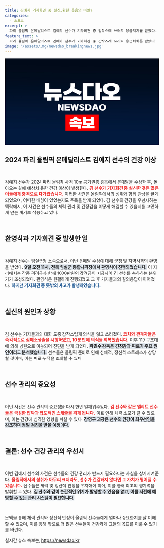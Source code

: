 ```yaml
---
title: 김예지 기자회견 중 실신…환한 웃음의 비밀?
categories:
  - 스포츠
excerpt: >
  파리 올림픽 은메달리스트 김예지 선수가 기자회견 중 갑작스레 쓰러져 응급처치를 받았다. 다행히 10분 만에 의식을 회복하며 큰 사고는 피했지만, 피로 누적이 원인으로 지목되며 건강 검진이 예정이다.
feature_text: >
  파리 올림픽 은메달리스트 김예지 선수가 기자회견 중 갑작스레 쓰러져 응급처치를 받았다. 다행히 10분 만에 의식을 회복하며 큰 사고는 피했지만, 피로 누적이 원인으로 지목되며 건강 검진이 예정이다.
image: '/assets/img/newsdao_breakingnews.jpg'
---
```


<p><img src="/assets/img/newsdao_breakingnews.jpg" alt="ranknews 속보" /></p>

<h2 data-ke-size="size26">2024 파리 올림픽 은메달리스트 김예지 선수의 건강 이상</h2>

<p data-ke-size="size16">&nbsp;</p>

<p>김예지 선수가 2024 파리 올림픽 사격 10m 공기권총 종목에서 은메달을 수상한 후, 돌아오는 길에 예상치 못한 건강 이상이 발생했다. <b><span style="color: #ee2323;">김 선수가 기자회견 중 실신한 것은 많은 이들에게 충격으로 다가왔습니다.</span></b> 이러한 사건은 올림픽에서의 성취와 함께 관심을 끌게 되었으며, 어떠한 배경이 있었는지도 주목을 받게 되었다. 김 선수의 건강을 우선시하는 맥락에서, 이 사건은 선수들의 체력 관리 및 긴장감을 어떻게 해결할 수 있을지를 고민하게 만든 계기로 작용하고 있다. </p>

<p data-ke-size="size16">&nbsp;</p>

<h2 data-ke-size="size26">환영식과 기자회견 중 발생한 일</h2>

<p data-ke-size="size16">&nbsp;</p>

<p>김예지 선수는 임실군청 소속으로서, 이번 은메달 수상에 대해 군청 및 지역사회의 환영을 받았다. <b><span style="background-color: #21538527;">9일 오전 11시, 전북 임실군 종합사격장에서 환영식이 진행되었습니다.</span></b> 이 자리에서는 각종 격려금과 함께 1000만원의 장려금이 지급되어 김 선수를 축하하는 분위기가 조성되었다. 환영식은 원활하게 진행되었고 그 후 기자들과의 질의응답이 이어졌다. <b><span style="color: #1a5490;">하지만 기자회견 중 뜻밖의 사고가 발생하였습니다.</span></b> </p>

<p data-ke-size="size16">&nbsp;</p>

<h2 data-ke-size="size26">실신의 원인과 상황</h2>

<p data-ke-size="size16">&nbsp;</p>

<p>김 선수는 기자들과의 대화 도중 갑작스럽게 의식을 잃고 쓰러졌다. <b><span style="color: #ee2323;">코치와 관계자들은 즉각적으로 심폐소생술을 시행하였고, 10분 만에 의식을 회복했습니다.</span></b> 이후 119 구조대에 의해 병원으로 이송되어 진단을 받게 되었다. <b><span style="background-color: #21538527;">곽민수 감독은 긴장감과 피로가 주요 원인이라고 분석했습니다.</span></b> 선수들은 올림픽 준비로 인해 신체적, 정신적 스트레스가 상당할 것이며, 이는 피로 누적을 초래할 수 있다.</p>

<p data-ke-size="size16">&nbsp;</p>

<h2 data-ke-size="size26">선수 관리의 중요성</h2>

<p data-ke-size="size16">&nbsp;</p>

<p>이번 사건은 선수 관리의 중요성을 다시 한번 일깨워주었다. <b><span style="color: #ee2323;">김 선수와 같은 엘리트 선수들은 극심한 압박과 압도적인 스케줄을 겪게 됩니다.</span></b> 이로 인해 체력 소모가 클 수 있으며, 이는 건강에 심각한 영향을 미칠 수 있다. <b><span style="background-color: #21538527;">강영구 과장은 선수의 건강이 최우선임을 강조하며 정밀 검진을 받을 예정이다.</span></b> </p>

<p data-ke-size="size16">&nbsp;</p>

<h2 data-ke-size="size26">결론: 선수 건강 관리의 우선시</h2>

<p data-ke-size="size16">&nbsp;</p>

<p>이번 김예지 선수의 사건은 선수들의 건강 관리가 반드시 필요하다는 사실을 상기시켜준다. <b><span style="color: #ee2323;">올림픽에서의 성취가 아무리 크더라도, 선수가 건강하지 않다면 그 가치가 떨어질 수 있습니다.</span></b> 선수들은 체력 및 정신적 안정을 유지해야 하며, 이를 통해 최고의 경기력을 발휘할 수 있다. <b><span style="background-color: #21538527;">김 선수와 같이 순간적인 위기가 발생할 수 있음을 알고, 이를 사전에 예방할 수 있는 관리 시스템이 필요합니다.</span></b> </p>

<p data-ke-size="size16">&nbsp;</p>

<p>문맥을 통해 체력 관리와 정신적 안정이 올림픽 선수들에게 얼마나 중요한지를 잘 이해할 수 있으며, 이를 통해 앞으로 더 많은 선수들이 건강하게 그들의 목표를 이룰 수 있기를 바란다.</p>
실시간 뉴스 속보는, <a href="https://newsdao.kr" rel="dofollow">https://newsdao.kr</a>


